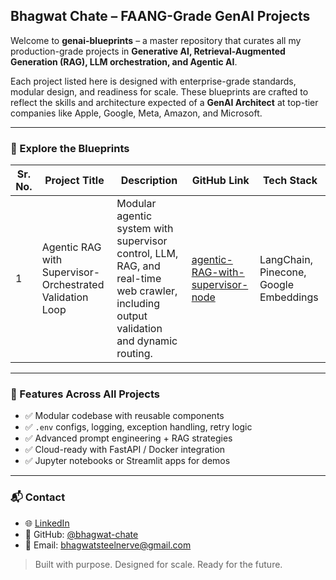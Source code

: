 ## Bhagwat Chate – FAANG-Grade GenAI Projects

Welcome to **genai-blueprints** – a master repository that curates all my production-grade projects in **Generative AI, Retrieval-Augmented Generation (RAG), LLM orchestration, and Agentic AI**.

Each project listed here is designed with enterprise-grade standards, modular design, and readiness for scale. These blueprints are crafted to reflect the skills and architecture expected of a **GenAI Architect** at top-tier companies like Apple, Google, Meta, Amazon, and Microsoft.

---

### 🔗 Explore the Blueprints

| Sr. No. | Project Title             | Description                                                              | GitHub Link                                          | Tech Stack                                           |
|-----------|-----------------------------|-----------------------------------------------------------------------------|--------------------------------------------------------|--------------------------------------------------------|
| 1         | Agentic RAG with Supervisor-Orchestrated Validation Loop               | Modular agentic system with supervisor control, LLM, RAG, and real-time web crawler, including output validation and dynamic routing.            | [agentic-RAG-with-supervisor-node](https://github.com/bhagwat-chate/agentic-RAG-with-supervisor-node)       | LangChain, Pinecone, Google Embeddings        |


---

### 🧩 Features Across All Projects

- ✅ Modular codebase with reusable components  
- ✅ `.env` configs, logging, exception handling, retry logic  
- ✅ Advanced prompt engineering + RAG strategies  
- ✅ Cloud-ready with FastAPI / Docker integration  
- ✅ Jupyter notebooks or Streamlit apps for demos  

---

### 📬 Contact

- 🌐 [LinkedIn](https://www.linkedin.com/in/aimlbhagwatchate/)  
- 🧰 GitHub: [@bhagwat-chate](https://github.com/bhagwat-chate)  
- 📧 Email: bhagwatsteelnerve@gmail.com

> Built with purpose. Designed for scale. Ready for the future.

